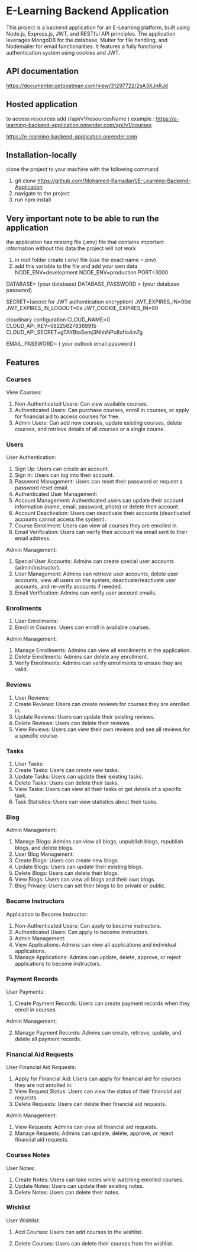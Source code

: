 # E-Learning Backend Application

This project is a backend application for an E-Learning platform, built using Node.js, Express.js, JWT, and RESTful API principles. The application leverages MongoDB for the database, Multer for file handling, and Nodemailer for email functionalities. It features a fully functional authentication system using cookies and JWT.

## API documentation

https://documenter.getpostman.com/view/31297722/2sA3XJnRJd

## Hosted application

to access resources add (/api/v1/resourcesName )
example : https://e-learning-backend-application.onrender.com/api/v1/courses

https://e-learning-backend-application.onrender.com

## Installation-locally

clone the project to your machine with the following command

1. git clone https://github.com/Mohamed-Ramadan1/E-Learning-Backend-Application
2. navigate to the project
3. run npm install

## Very important note to be able to run the application

the application has missing file (.env) file that contains important information without this data the project will not work

1.  in root folder create (.env) file (use the exact name =.env)
2.  add this variable to the file and add your own data
    NODE_ENV=development
    NODE_ENV=production
    PORT=3000

DATABASE= (your database)
DATABASE_PASSWORD = (your database password)

SECRET=(secret for JWT authentication encryption)
JWT_EXPIRES_IN=90d
JWT_EXPIRES_IN_LOGOUT=0s
JWT_COOKIE_EXPIRES_IN=90

cloudinary configuration
CLOUD_NAME=()
CLOUD_API_KEY=592256278369915
CLOUD_API_SECRET=gTAYBtaSemj3NhhNPo8xfIa4m7g

EMAIL_PASSWORD= ( your outlook email password )

## Features

### Courses

View Courses:

1. Non-Authenticated Users: Can view available courses.
2. Authenticated Users: Can purchase courses, enroll in courses, or apply for financial aid to access courses for free.
3. Admin Users: Can add new courses, update existing courses, delete courses, and retrieve details of all courses or a single course.

### Users

User Authentication:

1. Sign Up: Users can create an account.
2. Sign In: Users can log into their account.
3. Password Management: Users can reset their password or request a password reset email.
4. Authenticated User Management:
5. Account Management: Authenticated users can update their account information (name, email, password, photo) or delete their account.
6. Account Deactivation: Users can deactivate their accounts (deactivated accounts cannot access the system).
7. Course Enrollment: Users can view all courses they are enrolled in.
8. Email Verification: Users can verify their account via email sent to their email address.

Admin Management:

1. Special User Accounts: Admins can create special user accounts (admin/instructor).
2. User Management: Admins can retrieve user accounts, delete user accounts, view all users on the system, deactivate/reactivate user accounts, and re-verify accounts if needed.
3. Email Verification: Admins can verify user account emails.

### Enrollments

1. User Enrollments:
2. Enroll in Courses: Users can enroll in available courses.

Admin Management:

1. Manage Enrollments: Admins can view all enrollments in the application.
2. Delete Enrollments: Admins can delete any enrollment.
3. Verify Enrollments: Admins can verify enrollments to ensure they are valid.

### Reviews

1. User Reviews:
2. Create Reviews: Users can create reviews for courses they are enrolled in.
3. Update Reviews: Users can update their existing reviews.
4. Delete Reviews: Users can delete their reviews.
5. View Reviews: Users can view their own reviews and see all reviews for a specific course.

### Tasks

1. User Tasks:
2. Create Tasks: Users can create new tasks.
3. Update Tasks: Users can update their existing tasks.
4. Delete Tasks: Users can delete their tasks.
5. View Tasks: Users can view all their tasks or get details of a specific task.
6. Task Statistics: Users can view statistics about their tasks.

### Blog

Admin Management:

1. Manage Blogs: Admins can view all blogs, unpublish blogs, republish blogs, and delete blogs.
2. User Blog Management:
3. Create Blogs: Users can create new blogs.
4. Update Blogs: Users can update their existing blogs.
5. Delete Blogs: Users can delete their blogs.
6. View Blogs: Users can view all blogs and their own blogs.
7. Blog Privacy: Users can set their blogs to be private or public.

### Become Instructors

Application to Become Instructor:

1. Non-Authenticated Users: Can apply to become instructors.
2. Authenticated Users: Can apply to become instructors.
3. Admin Management:
4. View Applications: Admins can view all applications and individual applications.
5. Manage Applications: Admins can update, delete, approve, or reject applications to become instructors.

### Payment Records

User Payments:

1. Create Payment Records: Users can create payment records when they enroll in courses.

Admin Management:

2. Manage Payment Records: Admins can create, retrieve, update, and delete all payment records.

### Financial Aid Requests

User Financial Aid Requests:

1. Apply for Financial Aid: Users can apply for financial aid for courses they are not enrolled in.
2. View Request Status: Users can view the status of their financial aid requests.
3. Delete Requests: Users can delete their financial aid requests.

Admin Management:

1. View Requests: Admins can view all financial aid requests.
2. Manage Requests: Admins can update, delete, approve, or reject financial aid requests.

### Courses Notes

User Notes:

1. Create Notes: Users can take notes while watching enrolled courses.
2. Update Notes: Users can update their existing notes.
3. Delete Notes: Users can delete their notes.

### Wishlist

User Wishlist:

1. Add Courses: Users can add courses to the wishlist.

2. Delete Courses: Users can delete their courses from the wishlist.

